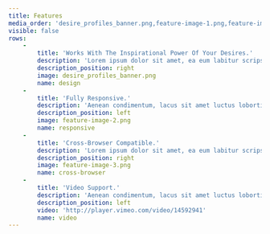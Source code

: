 ```yaml
---
title: Features
media_order: 'desire_profiles_banner.png,feature-image-1.png,feature-image-2.png,feature-image-3.png'
visible: false
rows:
    -
        title: 'Works With The Inspirational Power Of Your Desires.'
        description: 'Lorem ipsum dolor sit amet, ea eum labitur scripserit, illum complectitur deterruisset at pro. Odio quaeque reformidans est eu, expetendis intellegebat has ut, viderer invenire ut his. Has molestie percipit an. Falli volumus efficiantur sed id, ad vel noster propriae. Ius ut etiam vivendo, graeci iudicabit constituto at mea. No soleat fabulas prodesset vel, ut quo solum dicunt. Nec et amet vidisse mentitum. Cibo mutat nulla ei eam.'
        description_position: right
        image: desire_profiles_banner.png
        name: design
    -
        title: 'Fully Responsive.'
        description: 'Aenean condimentum, lacus sit amet luctus lobortis, dolores et quas molestias excepturi enim tellus ultrices elit, amet consequat enim elit noneas sit amet luctu. Quis nostrum exercitationem ullam corporis suscipit laboriosam.Our library is continually refreshed with the latest on web technology so you''ll never fall behind. Quis nostrum exercitationem ullam corporis suscipit laboriosam.'
        description_position: left
        image: feature-image-2.png
        name: responsive
    -
        title: 'Cross-Browser Compatible.'
        description: 'Lorem ipsum dolor sit amet, ea eum labitur scripserit, illum complectitur deterruisset at pro. Odio quaeque reformidans est eu, expetendis intellegebat has ut, viderer invenire ut his. Has molestie percipit an. Falli volumus efficiantur sed id, ad vel noster propriae. Ius ut etiam vivendo, graeci iudicabit constituto at mea. No soleat fabulas prodesset vel, ut quo solum dicunt. Nec et amet vidisse mentitum. Cibo mutat nulla ei eam.'
        description_position: right
        image: feature-image-3.png
        name: cross-browser
    -
        title: 'Video Support.'
        description: 'Aenean condimentum, lacus sit amet luctus lobortis, dolores et quas molestias excepturi enim tellus ultrices elit, amet consequat enim elit noneas sit amet luctu. Quis nostrum exercitationem ullam corporis suscipit laboriosam.Our library is continually refreshed with the latest on web technology so you''ll never fall behind. Quis nostrum exercitationem ullam corporis suscipit laboriosam.'
        description_position: left
        video: 'http://player.vimeo.com/video/14592941'
        name: video
---
```



